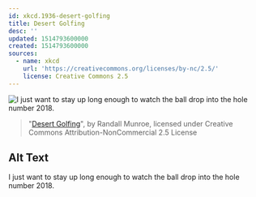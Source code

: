 ```yaml
---
id: xkcd.1936-desert-golfing
title: Desert Golfing
desc: ''
updated: 1514793600000
created: 1514793600000
sources:
  - name: xkcd
    url: 'https://creativecommons.org/licenses/by-nc/2.5/'
    license: Creative Commons 2.5
---
```

![I just want to stay up long enough to watch the ball drop into the hole number 2018.](https://imgs.xkcd.com/comics/desert_golfing.png)
> "[Desert Golfing](https://xkcd.com/1936/)", by Randall Munroe, licensed under Creative Commons Attribution-NonCommercial 2.5 License

## Alt Text
I just want to stay up long enough to watch the ball drop into the hole number 2018.

